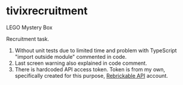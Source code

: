 # tivixrecruitment
LEGO Mystery Box

Recruitment task.

1. Without unit tests due to limited time and problem with TypeScript "import outside module" commented in code.
2. Last screen warning also explained in code comment.
3. There is hardcoded API access token. Token is from my own, specifically created for this purpose, [Rebrickable API](https://rebrickable.com/api/v3/docs/) account.
